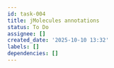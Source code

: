 ```yaml
---
id: task-004
title: jMolecules annotations
status: To Do
assignee: []
created_date: '2025-10-10 13:32'
labels: []
dependencies: []
---
```



